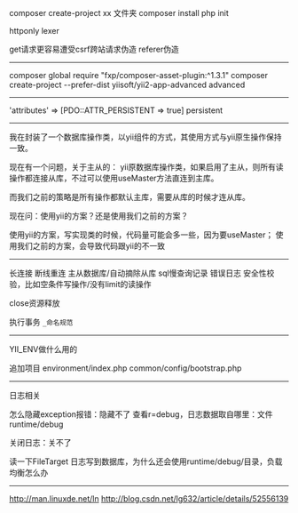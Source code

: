 
composer create-project xx 文件夹
composer install
php init

httponly
lexer

get请求更容易遭受csrf跨站请求伪造
referer伪造

---

composer global require "fxp/composer-asset-plugin:^1.3.1"
composer create-project --prefer-dist yiisoft/yii2-app-advanced advanced

---

'attributes' => [PDO::ATTR_PERSISTENT => true]
persistent

---

我在封装了一个数据库操作类，以yii组件的方式，其使用方式与yii原生操作保持一致。

现在有一个问题，关于主从的：
yii原数据库操作类，如果启用了主从，则所有读操作都连接从库，不过可以使用useMaster方法直连到主库。

而我们之前的策略是所有操作都默认主库，需要从库的时候才连从库。

现在问：使用yii的方案？还是使用我们之前的方案？

使用yii的方案，写实现类的时候，代码量可能会多一些，因为要useMaster；
使用我们之前的方案，会导致代码跟yii的不一致

---

长连接
断线重连
主从数据库/自动摘除从库
sql慢查询记录
错误日志
安全性校验，比如空条件写操作/没有limit的读操作

close资源释放

执行事务
`_命名规范`

---

YII_ENV做什么用的

追加项目
environment/index.php
common/config/bootstrap.php

---

日志相关

怎么隐藏exception报错：隐藏不了
查看r=debug，日志数据取自哪里：文件runtime/debug

关闭日志：关不了

读一下FileTarget
日志写到数据库，为什么还会使用runtime/debug/目录，负载均衡怎么办

---

http://man.linuxde.net/ln
http://blog.csdn.net/lg632/article/details/52556139
